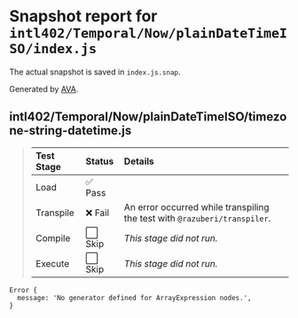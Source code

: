 # Snapshot report for `intl402/Temporal/Now/plainDateTimeISO/index.js`

The actual snapshot is saved in `index.js.snap`.

Generated by [AVA](https://avajs.dev).

## intl402/Temporal/Now/plainDateTimeISO/timezone-string-datetime.js

> | Test Stage | Status | Details |
> | :-- | :-- | :-- |
> | Load | ✅ Pass |  |
> | Transpile | ❌ Fail | An error occurred while transpiling the test with `@razuberi/transpiler`. |
> | Compile | ⬜ Skip | *This stage did not run.* |
> | Execute | ⬜ Skip | *This stage did not run.* |

    Error {
      message: 'No generator defined for ArrayExpression nodes.',
    }
